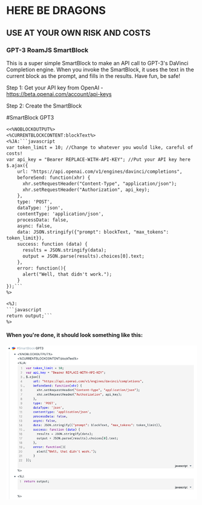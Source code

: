 # HERE BE DRAGONS

## **USE AT YOUR OWN RISK AND COSTS**

### GPT-3 RoamJS SmartBlock

This is a super simple SmartBlock to make an API call to GPT-3's DaVinci Completion engine. When you invoke the SmartBlock, it uses the text in the current block as the prompt, and fills in the results. Have fun, be safe!

Step 1: Get your API key from OpenAI - https://beta.openai.com/account/api-keys

Step 2: Create the SmartBlock

#SmartBlock GPT3

```
<<%NOBLOCKOUTPUT%>
<%CURRENTBLOCKCONTENT:blockText%>
<%JA:```javascript
var token_limit = 10; //Change to whatever you would like, careful of costs!
var api_key = "Bearer REPLACE-WITH-API-KEY"; //Put your API key here
$.ajax({
    url: "https://api.openai.com/v1/engines/davinci/completions",
    beforeSend: function(xhr) { 
      xhr.setRequestHeader("Content-Type", "application/json");
      xhr.setRequestHeader("Authorization", api_key);
    },
    type: 'POST',
    dataType: 'json',
    contentType: 'application/json',
    processData: false,
    async: false,
    data: JSON.stringify({"prompt": blockText, "max_tokens": token_limit}),
    success: function (data) {
      results = JSON.stringify(data);
      output = JSON.parse(results).choices[0].text;
    },
    error: function(){
      alert("Well, that didn't work.");
    }
});```
%>
```

```
<%J:
```javascript
return output;```
%>
```

#### When you're done, it should look something like this:

![](https://github.com/abhayprasanna/abhayprasanna.github.io/blob/master/gpt3/GPT-3%20SmartBlock%20Screenshot.png?raw=true)
